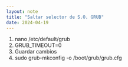 ```yaml
---
layout: note
title: "Saltar selector de S.O. GRUB"
date: 2024-04-19
---
```


1. nano /etc/default/grub
2. GRUB_TIMEOUT=0
3. Guardar cambios
4. sudo grub-mkconfig -o /boot/grub/grub.cfg